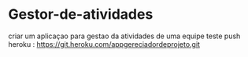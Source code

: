 # Gestor-de-atividades
criar um aplicaçao para gestao da atividades de uma equipe
teste push 
heroku :
 https://git.heroku.com/appgereciadordeprojeto.git
